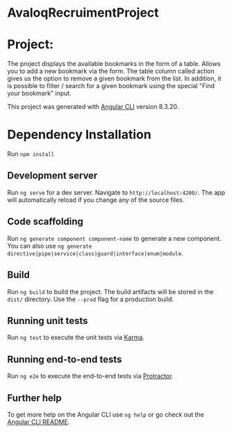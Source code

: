 # AvaloqRecruimentProject


# Project:

The project displays the available bookmarks in the form of a table. Allows you to add a new bookmark via the form. 
The table column called action gives us the option to remove a given bookmark from the list. 
In addition, it is possible to filter / search for a given bookmark using the special "Find your bookmark" input.

This project was generated with [Angular CLI](https://github.com/angular/angular-cli) version 8.3.20.

# Dependency Installation

Run `npm install`

## Development server

Run `ng serve` for a dev server. Navigate to `http://localhost:4200/`. The app will automatically reload if you change any of the source files.

## Code scaffolding

Run `ng generate component component-name` to generate a new component. You can also use `ng generate directive|pipe|service|class|guard|interface|enum|module`.

## Build

Run `ng build` to build the project. The build artifacts will be stored in the `dist/` directory. Use the `--prod` flag for a production build.

## Running unit tests

Run `ng test` to execute the unit tests via [Karma](https://karma-runner.github.io).

## Running end-to-end tests

Run `ng e2e` to execute the end-to-end tests via [Protractor](http://www.protractortest.org/).

## Further help

To get more help on the Angular CLI use `ng help` or go check out the [Angular CLI README](https://github.com/angular/angular-cli/blob/master/README.md).
